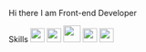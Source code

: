 Hi there
I am Front-end Developer

Skills
<code><img src="https://cdn.pixabay.com/photo/2017/08/05/11/16/logo-2582748_1280.png" width="25px"/></code>
<code><img src="https://cdn.pixabay.com/photo/2017/08/05/11/16/logo-2582747_1280.png" width="25px"/></code>
<code><img src="https://cdn.pixabay.com/photo/2017/03/30/17/41/javascript-2189147_1280.png" width="30px"/></code>
<code><img src="https://cdn4.iconfinder.com/data/icons/logos-3/600/React.js_logo-512.png" width="25px"/></code>
<code><img src="https://drive.google.com/file/d/1_7YOflZWOGoQf4nCrbNBRDb1tRe5ZhA7/view?usp=drive_link" width="25px"/></code>
